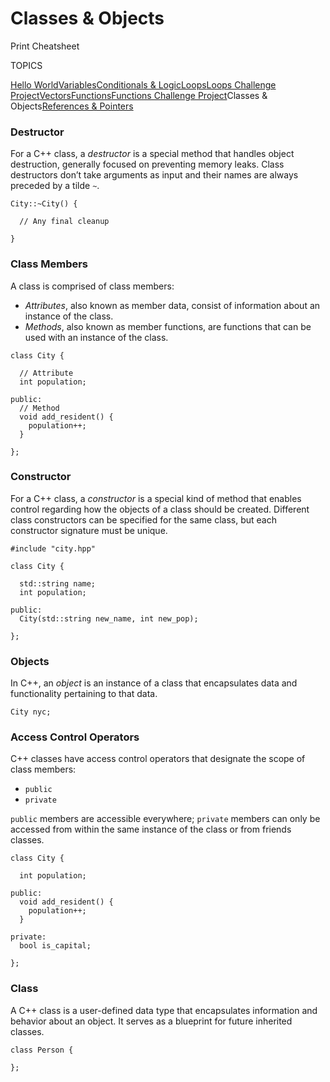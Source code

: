 # Classes & Objects

Print Cheatsheet



TOPICS

[Hello World](https://www.codecademy.com/learn/learn-c-plus-plus/modules/learn-cpp-hello-world/cheatsheet)[Variables](https://www.codecademy.com/learn/learn-c-plus-plus/modules/learn-cpp-variables/cheatsheet)[Conditionals & Logic](https://www.codecademy.com/learn/learn-c-plus-plus/modules/learn-cpp-conditionals-and-logic/cheatsheet)[Loops](https://www.codecademy.com/learn/learn-c-plus-plus/modules/learn-cpp-loops/cheatsheet)[Loops Challenge Project](https://www.codecademy.com/learn/learn-c-plus-plus/modules/learn-cpp-loops-challenge-projects/cheatsheet)[Vectors](https://www.codecademy.com/learn/learn-c-plus-plus/modules/learn-cpp-vectors/cheatsheet)[Functions](https://www.codecademy.com/learn/learn-c-plus-plus/modules/learn-cpp-functions/cheatsheet)[Functions Challenge Project](https://www.codecademy.com/learn/learn-c-plus-plus/modules/learn-cpp-functions-challenge-projects/cheatsheet)Classes & Objects[References & Pointers](https://www.codecademy.com/learn/learn-c-plus-plus/modules/learn-cpp-references-and-pointers/cheatsheet)

### Destructor

For a C++ class, a *destructor* is a special method that handles object destruction, generally focused on preventing memory leaks. Class destructors don’t take arguments as input and their names are always preceded by a tilde `~`.

```
City::~City() {
 
  // Any final cleanup
 
}
```

### Class Members

A class is comprised of class members:

- *Attributes*, also known as member data, consist of information about an instance of the class.
- *Methods*, also known as member functions, are functions that can be used with an instance of the class.

```
class City {
 
  // Attribute
  int population;
 
public:
  // Method
  void add_resident() {
    population++;
  }
 
};
```

### Constructor

For a C++ class, a *constructor* is a special kind of method that enables control regarding how the objects of a class should be created. Different class constructors can be specified for the same class, but each constructor signature must be unique.

```
#include "city.hpp"
 
class City {
 
  std::string name;
  int population;
 
public:
  City(std::string new_name, int new_pop);
 
};
```

### Objects

In C++, an *object* is an instance of a class that encapsulates data and functionality pertaining to that data.

```
City nyc;
```

### Access Control Operators

C++ classes have access control operators that designate the scope of class members:

- `public`
- `private`

`public` members are accessible everywhere; `private` members can only be accessed from within the same instance of the class or from friends classes.

```
class City {
 
  int population; 
 
public:
  void add_resident() { 
    population++;
  }
 
private:
  bool is_capital;
 
};
```

### Class

A C++ class is a user-defined data type that encapsulates information and behavior about an object. It serves as a blueprint for future inherited classes.

```
class Person {
 
};
```
